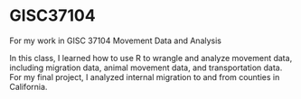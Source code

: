 # GISC37104
For my work in GISC 37104 Movement Data and Analysis

In this class, I learned how to use R to wrangle and analyze movement data, including migration data, animal movement data, and transportation data. For my final project, I analyzed internal migration to and from counties in California.
